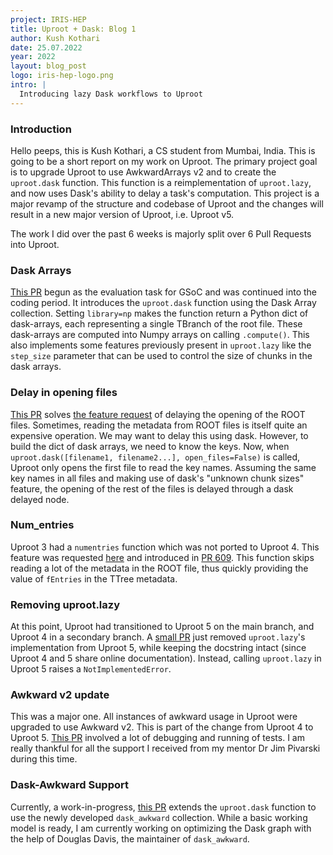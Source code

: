 ```yaml
---
project: IRIS-HEP
title: Uproot + Dask: Blog 1
author: Kush Kothari
date: 25.07.2022
year: 2022
layout: blog_post
logo: iris-hep-logo.png
intro: |
  Introducing lazy Dask workflows to Uproot
---
```


### Introduction
Hello peeps, this is Kush Kothari, a CS student from Mumbai, India. This is going to be a short report on my work on Uproot. The primary project goal is to upgrade Uproot to use AwkwardArrays v2 and to create the `uproot.dask` function. This function is a reimplementation of `uproot.lazy`, and now uses Dask's ability to delay a task's computation. This project is a major revamp of the structure and codebase of Uproot and the changes will result in a new major version of Uproot, i.e. Uproot v5.

The work I did over the past 6 weeks is majorly split over 6 Pull Requests into Uproot.

### Dask Arrays
[This PR](https://github.com/scikit-hep/uproot5/pull/578) begun as the evaluation task for GSoC and was continued into the coding period. It introduces the `uproot.dask` function using the Dask Array collection. Setting `library=np` makes the function return a Python dict of dask-arrays, each representing a single TBranch of the root file. These dask-arrays are computed into Numpy arrays on calling `.compute()`. This also implements some features previously present in `uproot.lazy` like the `step_size` parameter that can be used to control the size of chunks in the dask arrays.

### Delay in opening files
[This PR](https://github.com/scikit-hep/uproot5/pull/603) solves [the feature request](https://github.com/scikit-hep/uproot5/issues/602) of delaying the opening of the ROOT files. Sometimes, reading the metadata from ROOT files is itself quite an expensive operation. We may want to delay this using dask. However, to build the dict of dask arrays, we need to know the keys. Now, when `uproot.dask([filename1, filename2...], open_files=False)` is called, Uproot only opens the first file to read the key names. Assuming the same key names in all files and making use of dask's "unknown chunk sizes" feature, the opening of the rest of the files is delayed through a dask delayed node.

### Num_entries
Uproot 3 had a `numentries` function which was not ported to Uproot 4. This feature was requested [here](https://github.com/scikit-hep/uproot5/issues/197) and introduced in [PR 609](https://github.com/scikit-hep/uproot5/pull/609). This function skips reading a lot of the metadata in the ROOT file, thus quickly providing the value of `fEntries` in the TTree metadata.

### Removing uproot.lazy
At this point, Uproot had transitioned to Uproot 5 on the main branch, and Uproot 4 in a secondary branch. A [small PR](https://github.com/scikit-hep/uproot5/pull/615) just removed `uproot.lazy`'s  implementation from Uproot 5, while keeping the docstring intact (since Uproot 4 and 5 share online documentation). Instead, calling `uproot.lazy` in Uproot 5 raises a `NotImplementedError`.

### Awkward v2 update
This was a major one. All instances of awkward usage in Uproot were upgraded to use Awkward v2. This is part of the change from Uproot 4 to Uproot 5. [This PR](https://github.com/scikit-hep/uproot5/pull/620) involved a lot of debugging and running of tests. I am really thankful for all the support I received from my mentor Dr Jim Pivarski during this time.

### Dask-Awkward Support
Currently, a work-in-progress, [this PR](https://github.com/scikit-hep/uproot5/pull/652) extends the `uproot.dask` function to use the newly developed `dask_awkward` collection. While a basic working model is ready, I am currently working on optimizing the Dask graph with the help of Douglas Davis, the maintainer of `dask_awkward`.
